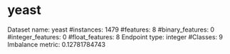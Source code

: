 # yeast
Dataset name: yeast
#instances: 1479
#features: 8
  #binary_features: 0
  #integer_features: 0
  #float_features: 8
Endpoint type: integer
#Classes: 9
Imbalance metric: 0.12781784743
